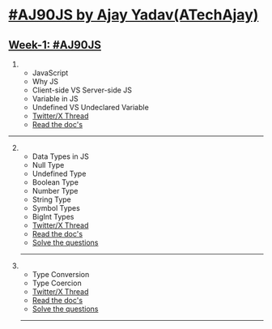 # [#AJ90JS by Ajay Yadav(ATechAjay)](https://twitter.com/ATechAjay)

## [Week-1: #AJ90JS](Week_1_JavaScript_essentials)

1.  - JavaScript
    - Why JS
    - Client-side VS Server-side JS
    - Variable in JS
    - Undefined VS Undeclared Variable
    - [Twitter/X Thread](https://twitter.com/ATechAjay/status/1690666630420762624)
    - [Read the doc's](<Week_1_JavaScript_essentials/01_JavaScript Docs/01_About_JavaScript.md>)

<hr/>

2.  - Data Types in JS
    - Null Type
    - Undefined Type
    - Boolean Type
    - Number Type
    - String Type
    - Symbol Types
    - BigInt Types
    - [Twitter/X Thread](https://twitter.com/ATechAjay/status/1691034442163458048)
    - [Read the doc's](<Week_1_JavaScript_essentials/01_JavaScript Docs/02_Data_type.md>)
    - [Solve the questions](Week_1_JavaScript_essentials/02_Practice_questions/01_data_type.js)

    <hr/>

3.  - Type Conversion
    - Type Coercion
    - [Twitter/X Thread](https://twitter.com/ATechAjay/status/1691667790657405111)
    - [Read the doc's](<Week_1_JavaScript_essentials/01_JavaScript Docs/03_Type_conversion.md>)
    - [Solve the questions](Week_1_JavaScript_essentials/02_Practice_questions/02_Type_conversion.js)
    <hr/>

